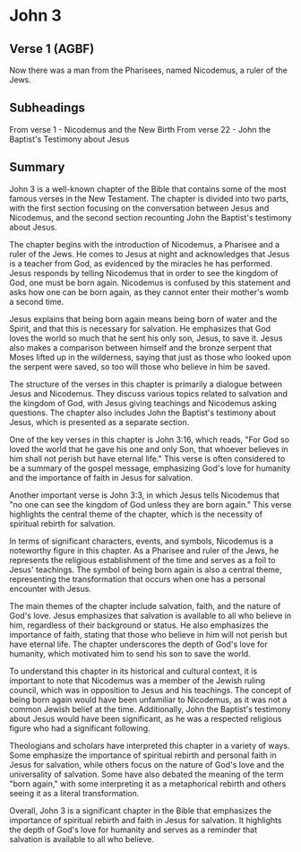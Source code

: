 # John 3

## Verse 1 (AGBF)

Now there was a man from the Pharisees, named Nicodemus, a ruler of the Jews.

## Subheadings

From verse 1 - Nicodemus and the New Birth
From verse 22 - John the Baptist's Testimony about Jesus

## Summary

John 3 is a well-known chapter of the Bible that contains some of the most famous verses in the New Testament. The chapter is divided into two parts, with the first section focusing on the conversation between Jesus and Nicodemus, and the second section recounting John the Baptist's testimony about Jesus.

The chapter begins with the introduction of Nicodemus, a Pharisee and a ruler of the Jews. He comes to Jesus at night and acknowledges that Jesus is a teacher from God, as evidenced by the miracles he has performed. Jesus responds by telling Nicodemus that in order to see the kingdom of God, one must be born again. Nicodemus is confused by this statement and asks how one can be born again, as they cannot enter their mother's womb a second time.

Jesus explains that being born again means being born of water and the Spirit, and that this is necessary for salvation. He emphasizes that God loves the world so much that he sent his only son, Jesus, to save it. Jesus also makes a comparison between himself and the bronze serpent that Moses lifted up in the wilderness, saying that just as those who looked upon the serpent were saved, so too will those who believe in him be saved.

The structure of the verses in this chapter is primarily a dialogue between Jesus and Nicodemus. They discuss various topics related to salvation and the kingdom of God, with Jesus giving teachings and Nicodemus asking questions. The chapter also includes John the Baptist's testimony about Jesus, which is presented as a separate section.

One of the key verses in this chapter is John 3:16, which reads, "For God so loved the world that he gave his one and only Son, that whoever believes in him shall not perish but have eternal life." This verse is often considered to be a summary of the gospel message, emphasizing God's love for humanity and the importance of faith in Jesus for salvation.

Another important verse is John 3:3, in which Jesus tells Nicodemus that "no one can see the kingdom of God unless they are born again." This verse highlights the central theme of the chapter, which is the necessity of spiritual rebirth for salvation.

In terms of significant characters, events, and symbols, Nicodemus is a noteworthy figure in this chapter. As a Pharisee and ruler of the Jews, he represents the religious establishment of the time and serves as a foil to Jesus' teachings. The symbol of being born again is also a central theme, representing the transformation that occurs when one has a personal encounter with Jesus.

The main themes of the chapter include salvation, faith, and the nature of God's love. Jesus emphasizes that salvation is available to all who believe in him, regardless of their background or status. He also emphasizes the importance of faith, stating that those who believe in him will not perish but have eternal life. The chapter underscores the depth of God's love for humanity, which motivated him to send his son to save the world.

To understand this chapter in its historical and cultural context, it is important to note that Nicodemus was a member of the Jewish ruling council, which was in opposition to Jesus and his teachings. The concept of being born again would have been unfamiliar to Nicodemus, as it was not a common Jewish belief at the time. Additionally, John the Baptist's testimony about Jesus would have been significant, as he was a respected religious figure who had a significant following.

Theologians and scholars have interpreted this chapter in a variety of ways. Some emphasize the importance of spiritual rebirth and personal faith in Jesus for salvation, while others focus on the nature of God's love and the universality of salvation. Some have also debated the meaning of the term "born again," with some interpreting it as a metaphorical rebirth and others seeing it as a literal transformation.

Overall, John 3 is a significant chapter in the Bible that emphasizes the importance of spiritual rebirth and faith in Jesus for salvation. It highlights the depth of God's love for humanity and serves as a reminder that salvation is available to all who believe.